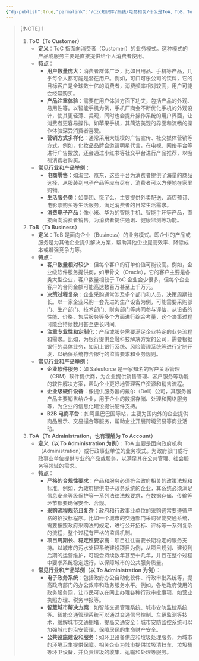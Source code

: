 ```yaml
---
{"dg-publish":true,"permalink":"/czc知识库/搞钱/电商相关/什么是ToA、ToB、ToC/","dgPassFrontmatter":true,"created":"2024-12-07T15:48:35.033+08:00","updated":"2024-12-08T11:38:33.547+08:00"}
---
```




> [!NOTE] 1
> 1. **ToC（To Customer）**
>     - **定义**：ToC 指面向消费者（Customer）的业务模式。这种模式的产品或服务主要是直接提供给个人消费者使用。
>     - **特点**：
>         - **用户数量庞大**：消费者群体广泛，比如日用品、手机等产品，几乎每个人都可能是潜在用户。例如，可口可乐公司的饮料，它的目标客户是全球数十亿的消费者，消费频率相对较高，用户可能会经常购买。
>         - **产品注重体验**：需要在用户体验方面下功夫，包括产品的外观、易用性等。以智能手机为例，手机厂商会不断优化手机的外观设计，使其更轻薄、美观，同时也会提升操作系统的用户界面，让消费者更容易操作，如苹果手机，其简洁美观的界面和流畅的操作体验深受消费者喜爱。
>         - **营销方式多样化**：通常采用大规模的广告宣传、社交媒体营销等方式。例如，化妆品品牌会邀请明星代言，在电视、网络平台等进行广告投放，还会通过小红书等社交平台进行产品推荐，以吸引消费者购买。
>     - **常见行业和产品举例**：
>         - **电商零售**：如淘宝、京东，这些平台为消费者提供了海量的商品选择，从服装到电子产品等应有尽有，消费者可以方便地在家里购物。
>         - **生活服务类**：如美团、饿了么，主要提供外卖配送、酒店预订、电影票购买等生活服务，满足消费者的日常生活需求。
>         - **消费电子产品**：像小米、华为的智能手机、智能手环等产品，直接面向消费者销售，为消费者提供通讯、健康监测等功能。
> 2. **ToB（To Business）**
>     - **定义**：ToB 是面向企业（Business）的业务模式。即企业的产品或服务是为其他企业提供解决方案，帮助其他企业提高效率、降低成本或增强竞争力等。
>     - **特点**：
>         - **客户数量相对较少**：但每个客户的订单价值可能较高。例如，企业级软件服务提供商，如甲骨文（Oracle），它的客户主要是各类大型企业，客户数量相较于 ToC 企业会少很多，但每个企业客户的合同金额可能高达数百万甚至上千万元。
>         - **决策过程复杂**：企业采购通常涉及多个部门和人员，决策周期较长。以一家企业采购一套先进的生产设备为例，可能需要采购部门、生产部门、技术部门、财务部门等共同参与评估，从设备的性能、价格、售后服务等多个方面进行综合考量，这个决策过程可能会持续数月甚至更长时间。
>         - **注重专业性和定制化**：产品或服务需要满足企业特定的业务流程和需求。比如，为银行提供金融科技解决方案的公司，需要根据银行的具体业务，如网上银行系统、风险管理系统等进行定制开发，以确保系统符合银行的监管要求和业务规则。
>     - **常见行业和产品举例**：
>         - **企业软件服务**：如 Salesforce 是一家知名的客户关系管理（CRM）软件提供商，为企业提供销售管理、客户服务等功能的软件解决方案，帮助企业更好地管理客户资源和销售流程。
>         - **企业级硬件设备**：像提供服务器的戴尔（Dell）公司，其服务器产品主要销售给企业，用于企业的数据存储、处理和网络服务等，为企业的信息化建设提供硬件支持。
>         - **B2B 电商平台**：如阿里巴巴国际站，主要为国内外的企业提供商品展示、交易撮合等服务，帮助企业开展跨境贸易等商业活动。
> 3. **ToA（To Administration，也有理解为 To Account）**
>     - **定义（以 To Administration 为例）**：ToA 主要是面向政府机构（Administration）或行政事业单位的业务模式。为政府部门或行政事业单位提供专业的产品或服务，以满足其在公共管理、社会服务等领域的需求。
>     - **特点**：
>         - **严格的合规性要求**：产品和服务必须符合政府相关的政策法规和标准。例如，为政府提供电子政务系统的企业，其系统必须满足信息安全等级保护等一系列法律法规要求，在数据存储、传输等环节都要确保安全、合规。
>         - **采购流程规范且复杂**：政府和行政事业单位的采购通常要遵循严格的招投标程序。比如一个城市的交通部门采购智能交通系统，需要按照政府采购法的规定，进行公开招标、评标等一系列复杂的流程，整个过程有严格的监督机制。
>         - **项目周期长、稳定性要求高**：项目往往需要长期稳定的服务支持。以城市的污水处理系统建设项目为例，从项目规划、建设到后期的运营维护，可能会持续数年甚至十几年，并且在整个过程中要求系统稳定运行，以保障城市的公共服务质量。
>     - **常见行业和产品举例（以 To Administration 为例）**：
>         - **电子政务系统**：包括政府办公自动化软件、行政审批系统等，提高政府部门的办公效率和政务服务水平。例如，各地政府使用的政务服务网，让市民可以在网上办理各种行政审批事项，如营业执照办理、税务申报等。
>         - **智慧城市解决方案**：如智能交通管理系统、城市安防监控系统等。智能交通管理系统可以通过交通信号控制、车辆监测等技术，缓解城市交通拥堵，提高交通安全；城市安防监控系统可以加强城市的治安管理，保障居民的生命财产安全。
>         - **公共设施建设和服务**：如环卫设备供应和垃圾处理服务，为城市的环境卫生提供保障。相关企业为城市提供垃圾清扫车、垃圾桶等环卫设备，并负责垃圾的收集、运输和处理等服务。
> 
>   
> 